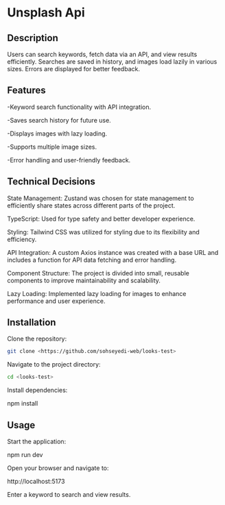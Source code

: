 # Unsplash Api

## Description
Users can search keywords, fetch data via an API, and view results efficiently. Searches are saved in history, and images load lazily in various sizes. Errors are displayed for better feedback.


## Features

-Keyword search functionality with API integration.

-Saves search history for future use.

-Displays images with lazy loading.

-Supports multiple image sizes.

-Error handling and user-friendly feedback.

## Technical Decisions

State Management: Zustand was chosen for state management to efficiently share states across different parts of the project.

TypeScript: Used for type safety and better developer experience.

Styling: Tailwind CSS was utilized for styling due to its flexibility and efficiency.

API Integration: A custom Axios instance was created with a base URL and includes a function for API data fetching and error handling.

Component Structure: The project is divided into small, reusable components to improve maintainability and scalability.

Lazy Loading: Implemented lazy loading for images to enhance performance and user experience.

## Installation

Clone the repository:
```bash
git clone <https://github.com/sohseyedi-web/looks-test>
```
Navigate to the project directory:
```bash
cd <looks-test>
```

Install dependencies:

npm install

## Usage

Start the application:

npm run dev

Open your browser and navigate to:

http://localhost:5173

Enter a keyword to search and view results.
